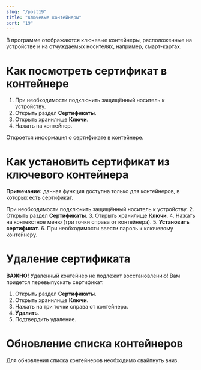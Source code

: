 ```yaml
---
slug: "/post19"
title: "Ключевые контейнеры"
sort: "19"
---
```


В программе отображаются ключевые контейнеры, расположенные на устройстве и на отчуждаемых носителях, например, смарт-картах.

# Как посмотреть сертификат в контейнере

1. При необходимости подключить защищённый носитель к устройству.
2. Открыть раздел **Сертификаты**.
3. Открыть хранилище **Ключи**.
4. Нажать на контейнер.

Откроется информация о сертификате в контейнере.

# Как установить сертификат из ключевого контейнера
**Примечание:** данная функция доступна только для контейнеров, в которых есть сертификат.

При необходимости подключить защищённый носитель к устройству.
2. Открыть раздел **Сертификаты**.
3. Открыть хранилище **Ключи**.
4. Нажать на контекстное меню (три точки справа от контейнера).
5. **Установить сертификат**.
6. При необходимости ввести пароль к ключевому контейнеру.

# Удаление сертификата

**ВАЖНО!** Удаленный контейнер не подлежит восстановлению! Вам придется перевыпускать сертификат.

1. Открыть раздел **Сертификаты**.
2. Открыть хранилище **Ключи**.
3. Нажать на три точки справа от контейнера.
4. **Удалить**.
5. Подтвердить удаление.

# Обновление списка контейнеров

Для обновления списка контейнеров необходимо свайпнуть вниз.